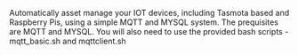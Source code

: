 Automatically asset manage your IOT devices, including Tasmota based and Raspberry Pis, using a simple MQTT and MYSQL system.
The prequisites are MQTT and MYSQL. You will also need to use the provided bash scripts - mqtt_basic.sh and mqttclient.sh
